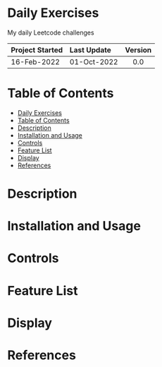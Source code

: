 # Daily Exercises
My daily Leetcode challenges

| Project Started | Last Update | Version |
| :-------------- | :---------- | :-----: | 
| 16-Feb-2022     | 01-Oct-2022 | 0.0     |

# Table of Contents
- [Daily Exercises](#daily-exercises)
- [Table of Contents](#table-of-contents)
- [Description](#description)
- [Installation and Usage](#installation-and-usage)
- [Controls](#controls)
- [Feature List](#feature-list)
- [Display](#display)
- [References](#references)

# Description

# Installation and Usage

# Controls

# Feature List

# Display

# References

